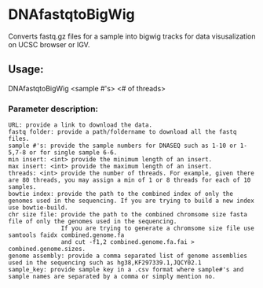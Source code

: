 # DNAfastqtoBigWig
Converts fastq.gz files for a sample into bigwig tracks for data visusalization on UCSC browser or IGV.

## Usage:
DNAfastqtoBigWig <URL> <fastq folder> <sample #'s> <min insert> <max insert> <# of threads> <bowtie index> <chr size file> <genome assembly> <sample key>

### Parameter description:
```
URL: provide a link to download the data.
fastq folder: provide a path/foldername to download all the fastq files.
sample #'s: provide the sample numbers for DNASEQ such as 1-10 or 1-5,7-8 or for single sample 6-6.
min insert: <int> provide the minimum length of an insert.
max insert: <int> provide the maximum length of an insert.
threads: <int> provide the number of threads. For example, given there are 80 threads, you may assign a min of 1 or 8 threads for each of 10 samples.
bowtie index: provide the path to the combined index of only the genomes used in the sequencing. If you are trying to build a new index use bowtie-build.
chr size file: provide the path to the combined chromsome size fasta file of only the genomes used in the sequencing.
               If you are trying to generate a chromsome size file use samtools faidx combined.genome.fa
               and cut -f1,2 combined.genome.fa.fai > combined.genome.sizes.
genome assembly: provide a comma separated list of genome assemblies used in the sequencing such as hg38,KF297339.1,JQCY02.1
sample_key: provide sample key in a .csv format where sample#'s and sample names are separated by a comma or simply mention no.
```
